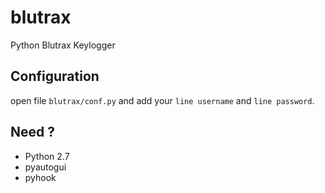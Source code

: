 # blutrax
Python Blutrax Keylogger 

## Configuration
open file `blutrax/conf.py` and add your `line username` and `line password`.

## Need ?
* Python 2.7
* pyautogui
* pyhook
